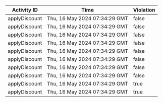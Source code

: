 | Activity ID | Time | Violation |
| --- | --- | --- |
| applyDiscount | Thu, 16 May 2024 07:34:29 GMT | false |
| applyDiscount | Thu, 16 May 2024 07:34:29 GMT | false |
| applyDiscount | Thu, 16 May 2024 07:34:29 GMT | false |
| applyDiscount | Thu, 16 May 2024 07:34:29 GMT | false |
| applyDiscount | Thu, 16 May 2024 07:34:29 GMT | false |
| applyDiscount | Thu, 16 May 2024 07:34:29 GMT | false |
| applyDiscount | Thu, 16 May 2024 07:34:29 GMT | false |
| applyDiscount | Thu, 16 May 2024 07:34:29 GMT | false |
| applyDiscount | Thu, 16 May 2024 07:34:29 GMT | true |
| applyDiscount | Thu, 16 May 2024 07:34:29 GMT | true |